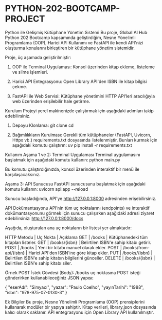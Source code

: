 # PYTHON-202-BOOTCAMP-PROJECT
Python ile Gelişmiş Kütüphane Yönetim Sistemi
Bu proje, Global AI Hub Python 202 Bootcamp kapsamında geliştirdiğim, Nesne Yönelimli Programlama (OOP), Harici API Kullanımı ve FastAPI ile kendi API'nizi oluşturma konularını birleştiren bir kütüphane yönetim sistemidir.

Proje, üç aşamada geliştirilmiştir:

1. OOP ile Terminal Uygulaması: Konsol üzerinden kitap ekleme, listeleme ve silme işlemleri.

2. Harici API Entegrasyonu: Open Library API'den ISBN ile kitap bilgisi çekme.

3. FastAPI ile Web Servisi: Kütüphane yönetimini HTTP API'leri aracılığıyla web üzerinden erişilebilir hale getirme.

Kurulum
Projeyi yerel makinenizde çalıştırmak için aşağıdaki adımları takip edebilirsiniz.

1. Depoyu Klonlama:
git clone <depo-adresiniz>
cd <proje-klasor-adiniz>

2. Bağımlılıkların Kurulması:
Gerekli tüm kütüphaneler (FastAPI, Uvicorn, Httpx vb.) requirements.txt dosyasında listelenmiştir. Bunları kurmak için aşağıdaki komutu çalıştırın:
uv pip install -r requirements.txt

Kullanım
Aşama 1 ve 2: Terminal Uygulaması
Terminal uygulamasını başlatmak için aşağıdaki komutu kullanın:
python main.py

Bu komutu çalıştırdığınızda, konsol üzerinden interaktif bir menü ile karşılaşacaksınız.

Aşama 3: API Sunucusu
FastAPI sunucusunu başlatmak için aşağıdaki komutu kullanın:
uvicorn api:app --reload

Sunucu başladığında, API'ye http://127.0.0.1:8000 adresinden erişebilirsiniz.

API Dokümantasyonu
API'nin tüm uç noktalarını (endpoints) ve interaktif dokümantasyonunu görmek için sunucu çalışırken aşağıdaki adresi ziyaret edebilirsiniz:
http://127.0.0.1:8000/docs

Aşağıda, oluşturulan ana uç noktaların bir listesi yer almaktadır:

HTTP Metodu | Uç Nokta | Açıklama
GET | /books | Kütüphanedeki tüm kitapları listeler.
GET | /books/{isbn} | Belirtilen ISBN'e sahip kitabı getirir.
POST | /books | Yeni bir kitabı manuel olarak ekler.
POST | /books/from-api/{isbn} | Harici API'den ISBN'ine göre kitap ekler.
PUT | /books/{isbn} | Belirtilen ISBN'e sahip kitabın bilgilerini günceller.
DELETE | /books/{isbn} | Belirtilen ISBN'e sahip kitabı siler.

Örnek POST İstek Gövdesi (Body):
/books uç noktasına POST isteği gönderirken kullanabileceğiniz JSON yapısı:

{
"eserAdı": "Simyacı",
"yazar": "Paulo Coelho",
"yayınTarihi": "1988",
"isbn": "978-975-07-0130-3"
}

Ek Bilgiler
Bu proje, Nesne Yönelimli Programlama (OOP) prensiplerini kullanarak modüler bir yapıya sahiptir.
Kitap verileri, library.json dosyasında kalıcı olarak saklanır.
API entegrasyonu için Open Library API kullanılmıştır.
